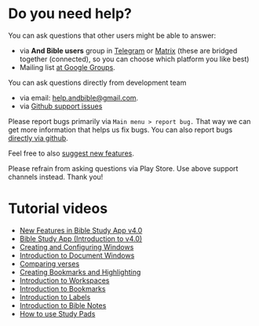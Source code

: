 # Do you need help? 

You can ask questions that other users might be able to answer:
 - via **And Bible users** group in [Telegram](https://t.me/andbible) or [Matrix](https://matrix.to/#/#andbible:matrix.org) (these are bridged together (connected), so you can choose which platform you like best)
 - Mailing list [at Google Groups](https://groups.google.com/g/and-bible).

You can ask questions directly from development team
 - via email: help.andbible@gmail.com.
 - via [Github support issues](https://github.com/AndBible/and-bible/issues/new/choose)

Please report bugs primarily via `Main menu > report bug.` That way we can get more information that helps us
fix bugs. You can also report bugs [directly via github](https://github.com/AndBible/and-bible/issues/new/choose).

Feel free to also [suggest new features](https://github.com/AndBible/and-bible/issues/new/choose).

Please refrain from asking questions via Play Store. Use above support channels instead. Thank you!

# Tutorial videos
- [New Features in Bible Study App v4.0](https://youtu.be/f2cf6-7liMo)
- [Bible Study App (Introduction to v4.0)](https://youtu.be/xf7m4rSuxGw)
- [Creating and Configuring Windows](https://youtu.be/N7awlmZXFdQ)
- [Introduction to Document Windows](https://youtu.be/mKxEuQX-oX0)
- [Comparing verses](https://youtu.be/wFG-vlSow6E)
- [Creating Bookmarks and Highlighting](https://youtu.be/rcQv6YNeMpQ)
- [Introduction to Workspaces](https://youtu.be/3YB3_QH8zew)
- [Introduction to Bookmarks](https://youtu.be/PXdvFRLGcAA)
- [Introduction to Labels](https://youtu.be/0AwBktLOup8)
- [Introduction to Bible Notes](https://youtu.be/--Hr5LqBfmg)
- [How to use Study Pads](https://youtu.be/4gLyW3P9Phs)